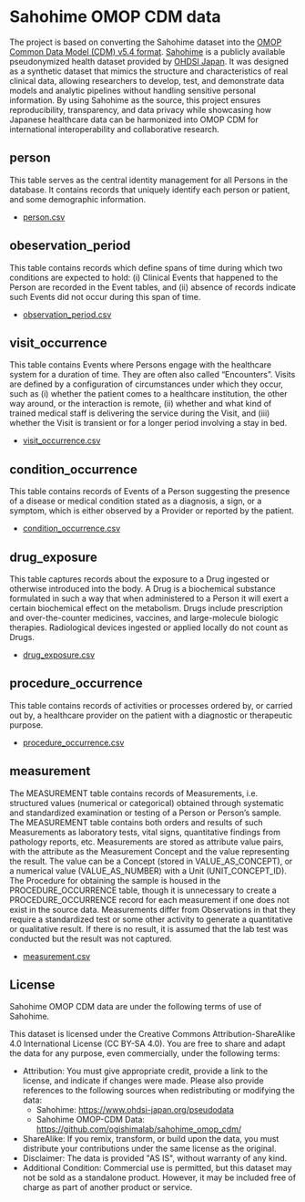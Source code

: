 # Sahohime OMOP CDM data

The project is based on converting the Sahohime dataset into the [OMOP Common Data Model (CDM) v5.4 format](https://ohdsi.github.io/CommonDataModel/cdm54.html). [Sahohime](https://www.ohdsi-japan.org/pseudodata) is a publicly available pseudonymized health dataset provided by [OHDSI Japan](https://www.ohdsi-japan.org/). It was designed as a synthetic dataset that mimics the structure and characteristics of real clinical data, allowing researchers to develop, test, and demonstrate data models and analytic pipelines without handling sensitive personal information. By using Sahohime as the source, this project ensures reproducibility, transparency, and data privacy while showcasing how Japanese healthcare data can be harmonized into OMOP CDM for international interoperability and collaborative research.

## person
This table serves as the central identity management for all Persons in the database. It contains records that uniquely identify each person or patient, and some demographic information.
- [person.csv](https://github.com/ogishimalab/sahohime_omop_cdm/blob/main/person.csv)

## obeservation_period
This table contains records which define spans of time during which two conditions are expected to hold: (i) Clinical Events that happened to the Person are recorded in the Event tables, and (ii) absence of records indicate such Events did not occur during this span of time.
- [observation_period.csv](https://github.com/ogishimalab/sahohime_omop_cdm/blob/main/observation_period.csv)

## visit_occurrence
This table contains Events where Persons engage with the healthcare system for a duration of time. They are often also called “Encounters”. Visits are defined by a configuration of circumstances under which they occur, such as (i) whether the patient comes to a healthcare institution, the other way around, or the interaction is remote, (ii) whether and what kind of trained medical staff is delivering the service during the Visit, and (iii) whether the Visit is transient or for a longer period involving a stay in bed.
- [visit_occurrence.csv](https://github.com/ogishimalab/sahohime_omop_cdm/blob/main/visit_occurrence.csv)

## condition_occurrence
This table contains records of Events of a Person suggesting the presence of a disease or medical condition stated as a diagnosis, a sign, or a symptom, which is either observed by a Provider or reported by the patient.
- [condition_occurrence.csv](https://github.com/ogishimalab/sahohime_omop_cdm/blob/main/condition_occurrence.csv)

## drug_exposure
This table captures records about the exposure to a Drug ingested or otherwise introduced into the body. A Drug is a biochemical substance formulated in such a way that when administered to a Person it will exert a certain biochemical effect on the metabolism. Drugs include prescription and over-the-counter medicines, vaccines, and large-molecule biologic therapies. Radiological devices ingested or applied locally do not count as Drugs.
- [drug_exposure.csv](https://github.com/ogishimalab/sahohime_omop_cdm/blob/main/drug_exposure.csv)

## procedure_occurrence
This table contains records of activities or processes ordered by, or carried out by, a healthcare provider on the patient with a diagnostic or therapeutic purpose.
- [procedure_occurrence.csv](https://github.com/ogishimalab/sahohime_omop_cdm/blob/main/procedure_occurrence.csv)

## measurement
The MEASUREMENT table contains records of Measurements, i.e. structured values (numerical or categorical) obtained through systematic and standardized examination or testing of a Person or Person’s sample. The MEASUREMENT table contains both orders and results of such Measurements as laboratory tests, vital signs, quantitative findings from pathology reports, etc. Measurements are stored as attribute value pairs, with the attribute as the Measurement Concept and the value representing the result. The value can be a Concept (stored in VALUE_AS_CONCEPT), or a numerical value (VALUE_AS_NUMBER) with a Unit (UNIT_CONCEPT_ID). The Procedure for obtaining the sample is housed in the PROCEDURE_OCCURRENCE table, though it is unnecessary to create a PROCEDURE_OCCURRENCE record for each measurement if one does not exist in the source data. Measurements differ from Observations in that they require a standardized test or some other activity to generate a quantitative or qualitative result. If there is no result, it is assumed that the lab test was conducted but the result was not captured.
- [measurement.csv](https://github.com/ogishimalab/sahohime_omop_cdm/blob/main/measurement.csv)

## License
Sahohime OMOP CDM data are under the following terms of use of Sahohime. 

This dataset is licensed under the Creative Commons Attribution-ShareAlike 4.0 International License (CC BY-SA 4.0).
You are free to share and adapt the data for any purpose, even commercially, under the following terms:
- Attribution: You must give appropriate credit, provide a link to the license, and indicate if changes were made.
  Please also provide references to the following sources when redistributing or modifying the data:  
    - Sahohime: https://www.ohdsi-japan.org/pseudodata  
    - Sahohime OMOP-CDM Data: https://github.com/ogishimalab/sahohime_omop_cdm/
- ShareAlike: If you remix, transform, or build upon the data, you must distribute your contributions under the same license as the original.
- Disclaimer: The data is provided "AS IS", without warranty of any kind.
- Additional Condition: Commercial use is permitted, but this dataset may not be sold as a standalone product. However, it may be included free of charge as part of another product or service.


